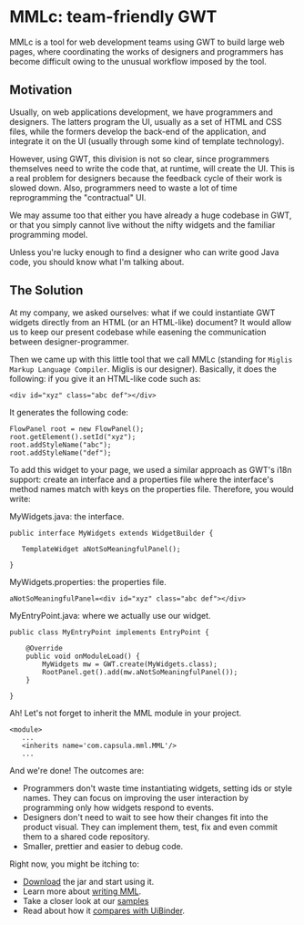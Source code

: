 # MMLc: team-friendly GWT #

MMLc is a tool for web development teams using GWT to build large web pages, where coordinating the works of designers and programmers has become difficult owing to the unusual workflow imposed by the tool.

## Motivation ##
Usually, on web applications development, we have programmers and designers. The latters program the UI, usually as a set of HTML and CSS files, while the formers develop the back-end of the application, and integrate it on the UI (usually through some kind of template technology).

However, using GWT, this division is not so clear, since programmers themselves need to write the code that, at runtime, will create the UI. This is a real problem for designers because the feedback cycle of their work is slowed down. Also, programmers need to waste a lot of time reprogramming the "contractual" UI.

We may assume too that either you have already a huge codebase in GWT, or that you simply cannot live without the nifty widgets and the familiar programming model.

Unless you're lucky enough to find a designer who can write good Java code, you should know what I'm talking about.

## The Solution ##

At my company, we asked ourselves: what if we could instantiate GWT widgets directly from an HTML (or an HTML-like) document? It would allow us to keep our present codebase while easening the communication between designer-programmer.

Then we came up with this little tool that we call MMLc (standing for `Miglis Markup Language Compiler`. Miglis is our designer). Basically, it does the following: if you give it an HTML-like code such as:

```
<div id="xyz" class="abc def"></div>
```

It generates the following code:

```
FlowPanel root = new FlowPanel();
root.getElement().setId("xyz");
root.addStyleName("abc");
root.addStyleName("def");
```

To add this widget to your page, we used a similar approach as GWT's i18n support: create an interface and a properties file where the interface's method names match with keys on the properties file. Therefore, you would write:

MyWidgets.java: the interface.
```
public interface MyWidgets extends WidgetBuilder {

   TemplateWidget aNotSoMeaningfulPanel();

}
```

MyWidgets.properties: the properties file.
```
aNotSoMeaningfulPanel=<div id="xyz" class="abc def"></div>
```

MyEntryPoint.java: where we actually use our widget.
```
public class MyEntryPoint implements EntryPoint {

	@Override
	public void onModuleLoad() {
		MyWidgets mw = GWT.create(MyWidgets.class);
		RootPanel.get().add(mw.aNotSoMeaningfulPanel());
	}

}
```

Ah! Let's not forget to inherit the MML module in your project.
```
<module>
   ...
   <inherits name='com.capsula.mml.MML'/>
   ...
```

And we're done! The outcomes are:
  * Programmers don't waste time instantiating widgets, setting ids or style names. They can focus on improving the user interaction by programming only how widgets respond to events.
  * Designers don't need to wait to see how their changes fit into the product visual. They can implement them, test, fix and even commit them to a shared code repository.
  * Smaller, prettier and easier to debug code.

Right now, you might be itching to:
  * [Download](http://code.google.com/p/mmlc/downloads/list) the jar and start using it.
  * Learn more about [writing MML](WritingMML.md).
  * Take a closer look at our [samples](SeeTheSamples.md)
  * Read about how it [compares with UiBinder](ComparisonToUIBinder.md).